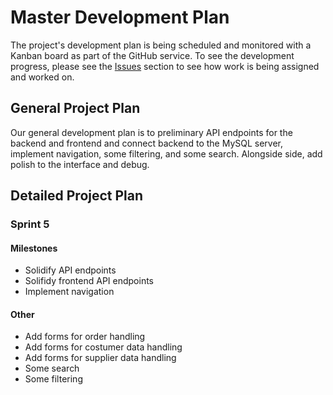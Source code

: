 # Master Development Plan

The project's development plan is being scheduled and monitored with a Kanban board  as part of the GitHub service. To see the development progress, please see the [Issues](https://github.com/mambadb/mambadb/issues/) section to see how work is being assigned and worked on.

## General Project Plan

Our general development plan is to preliminary API endpoints for the backend and frontend and connect backend to the MySQL server, implement navigation, some filtering, and some search. Alongside side, add polish to the interface and debug.

## Detailed Project Plan

### Sprint 5

#### Milestones

* Solidify API endpoints
* Solifidy frontend API endpoints
* Implement navigation

#### Other

* Add forms for order handling
* Add forms for costumer data handling
* Add forms for supplier data handling
* Some search
* Some filtering